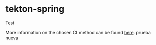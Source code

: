 # tekton-spring

Test

More information on the chosen CI method can be found [here](https://github.com/kenshinbon/tekton-spring/blob/main/CI.md).
prueba nueva
